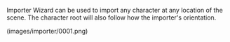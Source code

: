 Importer Wizard can be used to import any character at any location of the scene. The character root will also follow how the importer's orientation.

(images/importer/0001.png)
